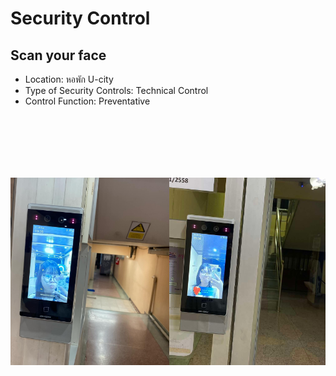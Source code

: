 <style>
  .row {
    display: flex; /* ใช้ Flexbox เพื่อจัดแถว */
    justify-content: center; /* จัดระยะห่างระหว่างรูป */
  }

  #img01, #img02 {
    margin-top: 100px; /* ตั้งระยะห่างจากขอบบน */
  }

  img {
    height: 300px; /* กำหนดความสูงของรูป */
  }
</style>

<h1>Security Control</h1>
<h2>Scan your face</h2>
<ul>
  <li>Location: หอพัก U-city</li>
  <li>Type of Security Controls: Technical Control</li>
  <li>Control Function: Preventative</li>
</ul>

<div class="container">
  <div class="row">
    <div id="img01">
      <img src="images/security/scanface.jpg" alt="Scanning Face for Security">
    </div>
    <div id="img02">
      <img src="images/security/me.jpg" alt="Scanning Face for Security">
    </div>
  </div>
</div>

